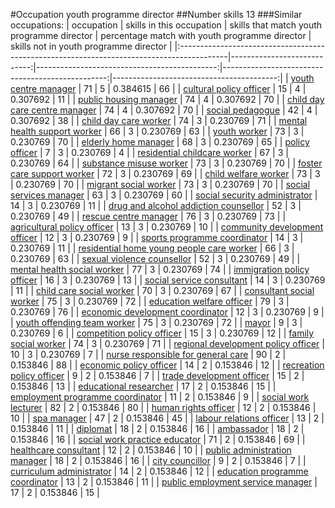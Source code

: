 #Occupation youth programme director
##Number skills 13
###Similar occupations:
| occupation                                                                                |   skills in this occupation |   skills that match youth programme director |   percentage match with youth programme director |   skills not in youth programme director |
|:------------------------------------------------------------------------------------------|----------------------------:|---------------------------------------------:|-------------------------------------------------:|-----------------------------------------:|
| [youth centre manager](youth_centre_manager.md)                                           |                          71 |                                            5 |                                         0.384615 |                                       66 |
| [cultural policy officer](cultural_policy_officer.md)                                     |                          15 |                                            4 |                                         0.307692 |                                       11 |
| [public housing manager](public_housing_manager.md)                                       |                          74 |                                            4 |                                         0.307692 |                                       70 |
| [child day care centre manager](child_day_care_centre_manager.md)                         |                          74 |                                            4 |                                         0.307692 |                                       70 |
| [social pedagogue](social_pedagogue.md)                                                   |                          42 |                                            4 |                                         0.307692 |                                       38 |
| [child day care worker](child_day_care_worker.md)                                         |                          74 |                                            3 |                                         0.230769 |                                       71 |
| [mental health support worker](mental_health_support_worker.md)                           |                          66 |                                            3 |                                         0.230769 |                                       63 |
| [youth worker](youth_worker.md)                                                           |                          73 |                                            3 |                                         0.230769 |                                       70 |
| [elderly home manager](elderly_home_manager.md)                                           |                          68 |                                            3 |                                         0.230769 |                                       65 |
| [policy officer](policy_officer.md)                                                       |                           7 |                                            3 |                                         0.230769 |                                        4 |
| [residential childcare worker](residential_childcare_worker.md)                           |                          67 |                                            3 |                                         0.230769 |                                       64 |
| [substance misuse worker](substance_misuse_worker.md)                                     |                          73 |                                            3 |                                         0.230769 |                                       70 |
| [foster care support worker](foster_care_support_worker.md)                               |                          72 |                                            3 |                                         0.230769 |                                       69 |
| [child welfare worker](child_welfare_worker.md)                                           |                          73 |                                            3 |                                         0.230769 |                                       70 |
| [migrant social worker](migrant_social_worker.md)                                         |                          73 |                                            3 |                                         0.230769 |                                       70 |
| [social services manager](social_services_manager.md)                                     |                          63 |                                            3 |                                         0.230769 |                                       60 |
| [social security administrator](social_security_administrator.md)                         |                          14 |                                            3 |                                         0.230769 |                                       11 |
| [drug and alcohol addiction counsellor](drug_and_alcohol_addiction_counsellor.md)         |                          52 |                                            3 |                                         0.230769 |                                       49 |
| [rescue centre manager](rescue_centre_manager.md)                                         |                          76 |                                            3 |                                         0.230769 |                                       73 |
| [agricultural policy officer](agricultural_policy_officer.md)                             |                          13 |                                            3 |                                         0.230769 |                                       10 |
| [community development officer](community_development_officer.md)                         |                          12 |                                            3 |                                         0.230769 |                                        9 |
| [sports programme coordinator](sports_programme_coordinator.md)                           |                          14 |                                            3 |                                         0.230769 |                                       11 |
| [residential home young people care worker](residential_home_young_people_care_worker.md) |                          66 |                                            3 |                                         0.230769 |                                       63 |
| [sexual violence counsellor](sexual_violence_counsellor.md)                               |                          52 |                                            3 |                                         0.230769 |                                       49 |
| [mental health social worker](mental_health_social_worker.md)                             |                          77 |                                            3 |                                         0.230769 |                                       74 |
| [immigration policy officer](immigration_policy_officer.md)                               |                          16 |                                            3 |                                         0.230769 |                                       13 |
| [social service consultant](social_service_consultant.md)                                 |                          14 |                                            3 |                                         0.230769 |                                       11 |
| [child care social worker](child_care_social_worker.md)                                   |                          70 |                                            3 |                                         0.230769 |                                       67 |
| [consultant social worker](consultant_social_worker.md)                                   |                          75 |                                            3 |                                         0.230769 |                                       72 |
| [education welfare officer](education_welfare_officer.md)                                 |                          79 |                                            3 |                                         0.230769 |                                       76 |
| [economic development coordinator](economic_development_coordinator.md)                   |                          12 |                                            3 |                                         0.230769 |                                        9 |
| [youth offending team worker](youth_offending_team_worker.md)                             |                          75 |                                            3 |                                         0.230769 |                                       72 |
| [mayor](mayor.md)                                                                         |                           9 |                                            3 |                                         0.230769 |                                        6 |
| [competition policy officer](competition_policy_officer.md)                               |                          15 |                                            3 |                                         0.230769 |                                       12 |
| [family social worker](family_social_worker.md)                                           |                          74 |                                            3 |                                         0.230769 |                                       71 |
| [regional development policy officer](regional_development_policy_officer.md)             |                          10 |                                            3 |                                         0.230769 |                                        7 |
| [nurse responsible for general care](nurse_responsible_for_general_care.md)               |                          90 |                                            2 |                                         0.153846 |                                       88 |
| [economic policy officer](economic_policy_officer.md)                                     |                          14 |                                            2 |                                         0.153846 |                                       12 |
| [recreation policy officer](recreation_policy_officer.md)                                 |                           9 |                                            2 |                                         0.153846 |                                        7 |
| [trade development officer](trade_development_officer.md)                                 |                          15 |                                            2 |                                         0.153846 |                                       13 |
| [educational researcher](educational_researcher.md)                                       |                          17 |                                            2 |                                         0.153846 |                                       15 |
| [employment programme coordinator](employment_programme_coordinator.md)                   |                          11 |                                            2 |                                         0.153846 |                                        9 |
| [social work lecturer](social_work_lecturer.md)                                           |                          82 |                                            2 |                                         0.153846 |                                       80 |
| [human rights officer](human_rights_officer.md)                                           |                          12 |                                            2 |                                         0.153846 |                                       10 |
| [spa manager](spa_manager.md)                                                             |                          47 |                                            2 |                                         0.153846 |                                       45 |
| [labour relations officer](labour_relations_officer.md)                                   |                          13 |                                            2 |                                         0.153846 |                                       11 |
| [diplomat](diplomat.md)                                                                   |                          18 |                                            2 |                                         0.153846 |                                       16 |
| [ambassador](ambassador.md)                                                               |                          18 |                                            2 |                                         0.153846 |                                       16 |
| [social work practice educator](social_work_practice_educator.md)                         |                          71 |                                            2 |                                         0.153846 |                                       69 |
| [healthcare consultant](healthcare_consultant.md)                                         |                          12 |                                            2 |                                         0.153846 |                                       10 |
| [public administration manager](public_administration_manager.md)                         |                          18 |                                            2 |                                         0.153846 |                                       16 |
| [city councillor](city_councillor.md)                                                     |                           9 |                                            2 |                                         0.153846 |                                        7 |
| [curriculum administrator](curriculum_administrator.md)                                   |                          14 |                                            2 |                                         0.153846 |                                       12 |
| [education programme coordinator](education_programme_coordinator.md)                     |                          13 |                                            2 |                                         0.153846 |                                       11 |
| [public employment service manager](public_employment_service_manager.md)                 |                          17 |                                            2 |                                         0.153846 |                                       15 |
